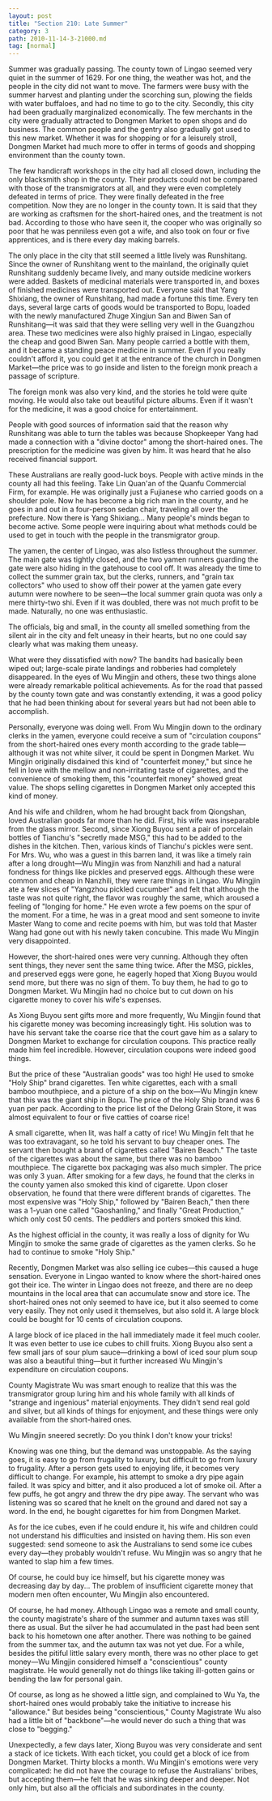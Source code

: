 ```yaml
---
layout: post
title: "Section 210: Late Summer"
category: 3
path: 2010-11-14-3-21000.md
tag: [normal]
---
```


Summer was gradually passing. The county town of Lingao seemed very quiet in the summer of 1629. For one thing, the weather was hot, and the people in the city did not want to move. The farmers were busy with the summer harvest and planting under the scorching sun, plowing the fields with water buffaloes, and had no time to go to the city. Secondly, this city had been gradually marginalized economically. The few merchants in the city were gradually attracted to Dongmen Market to open shops and do business. The common people and the gentry also gradually got used to this new market. Whether it was for shopping or for a leisurely stroll, Dongmen Market had much more to offer in terms of goods and shopping environment than the county town.

The few handicraft workshops in the city had all closed down, including the only blacksmith shop in the county. Their products could not be compared with those of the transmigrators at all, and they were even completely defeated in terms of price. They were finally defeated in the free competition. Now they are no longer in the county town. It is said that they are working as craftsmen for the short-haired ones, and the treatment is not bad. According to those who have seen it, the cooper who was originally so poor that he was penniless even got a wife, and also took on four or five apprentices, and is there every day making barrels.

The only place in the city that still seemed a little lively was Runshitang. Since the owner of Runshitang went to the mainland, the originally quiet Runshitang suddenly became lively, and many outside medicine workers were added. Baskets of medicinal materials were transported in, and boxes of finished medicines were transported out. Everyone said that Yang Shixiang, the owner of Runshitang, had made a fortune this time. Every ten days, several large carts of goods would be transported to Bopu, loaded with the newly manufactured Zhuge Xingjun San and Biwen San of Runshitang—it was said that they were selling very well in the Guangzhou area. These two medicines were also highly praised in Lingao, especially the cheap and good Biwen San. Many people carried a bottle with them, and it became a standing peace medicine in summer. Even if you really couldn't afford it, you could get it at the entrance of the church in Dongmen Market—the price was to go inside and listen to the foreign monk preach a passage of scripture.

The foreign monk was also very kind, and the stories he told were quite moving. He would also take out beautiful picture albums. Even if it wasn't for the medicine, it was a good choice for entertainment.

People with good sources of information said that the reason why Runshitang was able to turn the tables was because Shopkeeper Yang had made a connection with a "divine doctor" among the short-haired ones. The prescription for the medicine was given by him. It was heard that he also received financial support.

These Australians are really good-luck boys. People with active minds in the county all had this feeling. Take Lin Quan'an of the Quanfu Commercial Firm, for example. He was originally just a Fujianese who carried goods on a shoulder pole. Now he has become a big rich man in the county, and he goes in and out in a four-person sedan chair, traveling all over the prefecture. Now there is Yang Shixiang... Many people's minds began to become active. Some people were inquiring about what methods could be used to get in touch with the people in the transmigrator group.

The yamen, the center of Lingao, was also listless throughout the summer. The main gate was tightly closed, and the two yamen runners guarding the gate were also hiding in the gatehouse to cool off. It was already the time to collect the summer grain tax, but the clerks, runners, and "grain tax collectors" who used to show off their power at the yamen gate every autumn were nowhere to be seen—the local summer grain quota was only a mere thirty-two shi. Even if it was doubled, there was not much profit to be made. Naturally, no one was enthusiastic.

The officials, big and small, in the county all smelled something from the silent air in the city and felt uneasy in their hearts, but no one could say clearly what was making them uneasy.

What were they dissatisfied with now? The bandits had basically been wiped out; large-scale pirate landings and robberies had completely disappeared. In the eyes of Wu Mingjin and others, these two things alone were already remarkable political achievements. As for the road that passed by the county town gate and was constantly extending, it was a good policy that he had been thinking about for several years but had not been able to accomplish.

Personally, everyone was doing well. From Wu Mingjin down to the ordinary clerks in the yamen, everyone could receive a sum of "circulation coupons" from the short-haired ones every month according to the grade table—although it was not white silver, it could be spent in Dongmen Market. Wu Mingjin originally disdained this kind of "counterfeit money," but since he fell in love with the mellow and non-irritating taste of cigarettes, and the convenience of smoking them, this "counterfeit money" showed great value. The shops selling cigarettes in Dongmen Market only accepted this kind of money.

And his wife and children, whom he had brought back from Qiongshan, loved Australian goods far more than he did. First, his wife was inseparable from the glass mirror. Second, since Xiong Buyou sent a pair of porcelain bottles of Tianchu's "secretly made MSG," this had to be added to the dishes in the kitchen. Then, various kinds of Tianchu's pickles were sent. For Mrs. Wu, who was a guest in this barren land, it was like a timely rain after a long drought—Wu Mingjin was from Nanzhili and had a natural fondness for things like pickles and preserved eggs. Although these were common and cheap in Nanzhili, they were rare things in Lingao. Wu Mingjin ate a few slices of "Yangzhou pickled cucumber" and felt that although the taste was not quite right, the flavor was roughly the same, which aroused a feeling of "longing for home." He even wrote a few poems on the spur of the moment. For a time, he was in a great mood and sent someone to invite Master Wang to come and recite poems with him, but was told that Master Wang had gone out with his newly taken concubine. This made Wu Mingjin very disappointed.

However, the short-haired ones were very cunning. Although they often sent things, they never sent the same thing twice. After the MSG, pickles, and preserved eggs were gone, he eagerly hoped that Xiong Buyou would send more, but there was no sign of them. To buy them, he had to go to Dongmen Market. Wu Mingjin had no choice but to cut down on his cigarette money to cover his wife's expenses.

As Xiong Buyou sent gifts more and more frequently, Wu Mingjin found that his cigarette money was becoming increasingly tight. His solution was to have his servant take the coarse rice that the court gave him as a salary to Dongmen Market to exchange for circulation coupons. This practice really made him feel incredible. However, circulation coupons were indeed good things.

But the price of these "Australian goods" was too high! He used to smoke "Holy Ship" brand cigarettes. Ten white cigarettes, each with a small bamboo mouthpiece, and a picture of a ship on the box—Wu Mingjin knew that this was the giant ship in Bopu. The price of the Holy Ship brand was 6 yuan per pack. According to the price list of the Delong Grain Store, it was almost equivalent to four or five catties of coarse rice!

A small cigarette, when lit, was half a catty of rice! Wu Mingjin felt that he was too extravagant, so he told his servant to buy cheaper ones. The servant then bought a brand of cigarettes called "Bairen Beach." The taste of the cigarettes was about the same, but there was no bamboo mouthpiece. The cigarette box packaging was also much simpler. The price was only 3 yuan. After smoking for a few days, he found that the clerks in the county yamen also smoked this kind of cigarette. Upon closer observation, he found that there were different brands of cigarettes. The most expensive was "Holy Ship," followed by "Bairen Beach," then there was a 1-yuan one called "Gaoshanling," and finally "Great Production," which only cost 50 cents. The peddlers and porters smoked this kind.

As the highest official in the county, it was really a loss of dignity for Wu Mingjin to smoke the same grade of cigarettes as the yamen clerks. So he had to continue to smoke "Holy Ship."

Recently, Dongmen Market was also selling ice cubes—this caused a huge sensation. Everyone in Lingao wanted to know where the short-haired ones got their ice. The winter in Lingao does not freeze, and there are no deep mountains in the local area that can accumulate snow and store ice. The short-haired ones not only seemed to have ice, but it also seemed to come very easily. They not only used it themselves, but also sold it. A large block could be bought for 10 cents of circulation coupons.

A large block of ice placed in the hall immediately made it feel much cooler. It was even better to use ice cubes to chill fruits. Xiong Buyou also sent a few small jars of sour plum sauce—drinking a bowl of iced sour plum soup was also a beautiful thing—but it further increased Wu Mingjin's expenditure on circulation coupons.

County Magistrate Wu was smart enough to realize that this was the transmigrator group luring him and his whole family with all kinds of "strange and ingenious" material enjoyments. They didn't send real gold and silver, but all kinds of things for enjoyment, and these things were only available from the short-haired ones.

Wu Mingjin sneered secretly: Do you think I don't know your tricks!

Knowing was one thing, but the demand was unstoppable. As the saying goes, it is easy to go from frugality to luxury, but difficult to go from luxury to frugality. After a person gets used to enjoying life, it becomes very difficult to change. For example, his attempt to smoke a dry pipe again failed. It was spicy and bitter, and it also produced a lot of smoke oil. After a few puffs, he got angry and threw the dry pipe away. The servant who was listening was so scared that he knelt on the ground and dared not say a word. In the end, he bought cigarettes for him from Dongmen Market.

As for the ice cubes, even if he could endure it, his wife and children could not understand his difficulties and insisted on having them. His son even suggested: send someone to ask the Australians to send some ice cubes every day—they probably wouldn't refuse. Wu Mingjin was so angry that he wanted to slap him a few times.

Of course, he could buy ice himself, but his cigarette money was decreasing day by day... The problem of insufficient cigarette money that modern men often encounter, Wu Mingjin also encountered.

Of course, he had money. Although Lingao was a remote and small county, the county magistrate's share of the summer and autumn taxes was still there as usual. But the silver he had accumulated in the past had been sent back to his hometown one after another. There was nothing to be gained from the summer tax, and the autumn tax was not yet due. For a while, besides the pitiful little salary every month, there was no other place to get money—Wu Mingjin considered himself a "conscientious" county magistrate. He would generally not do things like taking ill-gotten gains or bending the law for personal gain.

Of course, as long as he showed a little sign, and complained to Wu Ya, the short-haired ones would probably take the initiative to increase his "allowance." But besides being "conscientious," County Magistrate Wu also had a little bit of "backbone"—he would never do such a thing that was close to "begging."

Unexpectedly, a few days later, Xiong Buyou was very considerate and sent a stack of ice tickets. With each ticket, you could get a block of ice from Dongmen Market. Thirty blocks a month. Wu Mingjin's emotions were very complicated: he did not have the courage to refuse the Australians' bribes, but accepting them—he felt that he was sinking deeper and deeper. Not only him, but also all the officials and subordinates in the county.
